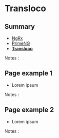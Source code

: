 # Transloco

<!-- .slide: class="page-title" -->



## Summary

<!-- .slide: class="toc" -->

- [NgRx](#/1)
- [PrimeNG](#/2)
- **[Transloco](#/3)**

Notes :



## Page example 1

- Lorem ipsum

Notes :



## Page example 2

- Lorem ipsum

Notes :



<!-- .slide: class="page-questions" -->



<!-- .slide: class="page-tp3" -->
